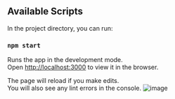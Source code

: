 
## Available Scripts

In the project directory, you can run:

### `npm start`

Runs the app in the development mode.\
Open [http://localhost:3000](http://localhost:3000) to view it in the browser.

The page will reload if you make edits.\
You will also see any lint errors in the console.
![image](https://user-images.githubusercontent.com/39300099/118032913-d9664780-b370-11eb-8e52-cadc644c5051.png)


